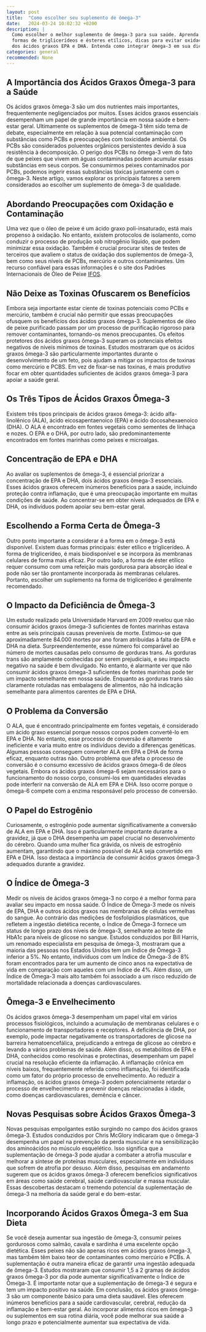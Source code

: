 ```yaml
---
layout: post
title:  "Como escolher seu suplemento de ômega-3"
date:   2024-03-24 10:02:32 +0200
description: |
  Como escolher o melhor suplemento de ômega-3 para sua saúde. Aprenda sobre as diferenças entre as 
  formas de triglicerídeos e ésteres etílicos, dicas para evitar oxidação e contaminação, e a importância 
  dos ácidos graxos EPA e DHA. Entenda como integrar ômega-3 em sua dieta de forma segura e eficaz
categories: general
recommended: None
---
```


## A Importância dos Ácidos Graxos Ômega-3 para a Saúde
Os ácidos graxos ômega-3 são um dos nutrientes mais importantes, frequentemente negligenciados por muitos. Esses ácidos 
graxos essenciais desempenham um papel de grande importância em nossa saúde e bem-estar geral. 
Ultimamente os suplementos de ômega-3 têm sido tema de debate, especialmente em relação à sua potencial contaminação 
com substâncias como PCBs e preocupações com toxicidade ambiental.
Os PCBs são considerados poluentes orgânicos persistentes devido à sua resistência à decomposição. O perigo dos PCBs no 
ômega-3 vem do fato de que peixes que vivem em águas contaminadas podem acumular essas substâncias em seus corpos. 
Se consumirmos peixes contaminados por PCBs, podemos ingerir essas substâncias tóxicas juntamente com o ômega-3.
Neste artigo, vamos explorar os principais fatores a serem considerados ao escolher um suplemento de ômega-3 de qualidade.

## Abordando Preocupações com Oxidação e Contaminação
Uma vez que o óleo de peixe é um ácido graxo poli-insaturado, está mais propenso à oxidação. No entanto, existem protocolos 
de isolamento, como conduzir o processo de produção sob nitrogênio líquido, que podem minimizar essa oxidação. 
Também é crucial procurar sites de testes de terceiros que avaliem o status de oxidação dos suplementos de ômega-3, bem
como seus níveis de PCBs, mercúrio e outros contaminantes. Um recurso confiável para essas informações é o site dos 
Padrões Internacionais de Óleo de Peixe [IFOS](https://certifications.nutrasource.ca/about/how-certifications-work/ifos).

## Não Deixe as Toxinas Ofuscarem os Benefícios
Embora seja importante estar ciente de toxinas potenciais como PCBs e mercúrio, também é crucial não permitir que essas 
preocupações ofusquem os benefícios dos ácidos graxos ômega-3. Suplementos de óleo de peixe purificado passam por um 
processo de purificação rigoroso para remover contaminantes, tornando-os menos preocupantes. Os efeitos protetores dos 
ácidos graxos ômega-3 superam os potenciais efeitos negativos de níveis mínimos de toxinas. Estudos mostraram que os 
ácidos graxos ômega-3 são particularmente importantes durante o desenvolvimento de um feto, pois ajudam a mitigar os 
impactos de toxinas como mercúrio e PCBS. Em vez de fixar-se nas toxinas, é mais produtivo focar em obter quantidades 
suficientes de ácidos graxos ômega-3 para apoiar a saúde geral.

## Os Três Tipos de Ácidos Graxos Ômega-3
Existem três tipos principais de ácidos graxos ômega-3: ácido alfa-linolênico (ALA), ácido eicosapentaenoico (EPA) 
e ácido docosahexaenoico (DHA). O ALA é encontrado em fontes vegetais como sementes de linhaça e nozes. 
O EPA e o DHA, por outro lado, são predominantemente encontrados em fontes marinhas como peixes e microalgas.

## Concentração de EPA e DHA
Ao avaliar os suplementos de ômega-3, é essencial priorizar a concentração de EPA e DHA, dois ácidos graxos ômega-3 essenciais. 
Esses ácidos graxos oferecem inúmeros benefícios para a saúde, incluindo proteção contra inflamação, que é uma preocupação importante 
em muitas condições de saúde. Ao concentrar-se em obter níveis adequados de EPA e DHA, os indivíduos podem apoiar seu bem-estar geral.

## Escolhendo a Forma Certa de Ômega-3
Outro ponto importante a considerar é a forma em  o ômega-3 está disponível. Existem duas formas 
principais: éster etílico e triglicerídeo. A forma de triglicerídeo, é mais biodisponível e se incorpora às membranas celulares 
de forma mais eficaz. Por outro lado, a forma de éster etílico requer consumo com uma refeição mais gordurosa para absorção 
ideal e pode não ser tão prontamente incorporada às membranas celulares. Portanto, escolher um suplemento na forma de triglicerídeo 
é geralmente recomendado.

## O Impacto da Deficiência de Ômega-3
Um estudo realizado pela Universidade Harvard em 2009 revelou que não consumir ácidos graxos ômega-3 suficientes de fontes
marinhas estava entre as seis principais causas preveníveis de morte. Estimou-se que aproximadamente 84.000 mortes por ano 
foram atribuídas à falta de EPA e DHA na dieta. Surpreendentemente, esse número foi comparável ao número de mortes 
causadas pelo consumo de gorduras trans.
As gorduras trans são amplamente conhecidas por serem prejudiciais, e seu impacto negativo na saúde é bem divulgado. 
No entanto, é alarmante ver que não consumir ácidos graxos ômega-3 suficientes de fontes marinhas pode ter um impacto 
semelhante em nossa saúde. Enquanto as gorduras trans são claramente rotuladas nas embalagens de alimentos, não há indicação 
semelhante para alimentos carentes de EPA e DHA.

## O Problema da Conversão
O ALA, que é encontrado principalmente em fontes vegetais, é considerado um ácido graxo essencial porque nossos corpos 
podem convertê-lo em EPA e DHA. No entanto, esse processo de conversão é altamente ineficiente e varia muito entre os 
indivíduos devido a diferenças genéticas. Algumas pessoas conseguem converter ALA em EPA e DHA de forma eficaz, enquanto 
outras não.
Outro problema que afeta o processo de conversão é o consumo excessivo de ácidos graxos ômega-6 de óleos vegetais. 
Embora os ácidos graxos ômega-6 sejam necessários para o funcionamento do nosso corpo, consumi-los em quantidades elevadas
pode interferir na conversão de ALA em EPA e DHA. Isso ocorre porque o ômega-6 compete com a enzima responsável pelo 
processo de conversão.

## O Papel do Estrogênio
Curiosamente, o estrogênio pode aumentar significativamente a conversão de ALA em EPA e DHA. Isso é particularmente 
importante durante a gravidez, já que o DHA desempenha um papel crucial no desenvolvimento do cérebro. Quando uma mulher 
fica grávida, os níveis de estrogênio aumentam, garantindo que o máximo possível de ALA seja convertido em EPA e DHA. 
Isso destaca a importância de consumir ácidos graxos ômega-3 adequados durante a gravidez.

## O Índice de Ômega-3
Medir os níveis de ácidos graxos ômega-3 no corpo é a melhor forma para avaliar seu impacto em nossa saúde. O Índice de Ômega-3 
mede os níveis de EPA, DHA e outros ácidos graxos nas membranas de células vermelhas do sangue. Ao contrário das medições 
de fosfolipídios plasmáticos, que refletem a ingestão dietética recente, o Índice de Ômega-3 fornece um status de longo 
prazo dos níveis de ômega-3, semelhante ao teste de HbA1c para níveis de glicose no sangue.
Estudos conduzidos por Bill Harris, um renomado especialista em pesquisa de ômega-3, mostraram que a maioria das pessoas 
nos Estados Unidos tem um Índice de Ômega-3 inferior a 5%. No entanto, indivíduos com um Índice de Ômega-3 de 8% foram 
encontrados para ter um aumento de cinco anos na expectativa de vida em comparação com aqueles com um Índice de 4%. 
Além disso, um Índice de Ômega-3 mais alto também foi associado a um risco reduzido de mortalidade relacionada a doenças 
cardiovasculares.

## Ômega-3 e Envelhecimento
Os ácidos graxos ômega-3 desempenham um papel vital em vários processos fisiológicos, incluindo a acumulação de membranas 
celulares e o funcionamento de transportadores e receptores. A deficiência de DHA, por exemplo, pode impactar negativamente 
os transportadores de glicose na barreira hematoencefálica, prejudicando a entrega de glicose ao cérebro e levando a vários
problemas de saúde.
Além disso, os metabólitos de EPA e DHA, conhecidos como resolvinas e protectinas, desempenham um papel crucial na resolução 
eficiente da inflamação. A inflamação crônica em níveis baixos, frequentemente referida como inflamação, foi identificada 
como um fator do próprio processo de envelhecimento. Ao reduzir a inflamação, os ácidos graxos ômega-3 podem potencialmente 
retardar o processo de envelhecimento e prevenir doenças relacionadas à idade, como doenças cardiovasculares, 
demência e câncer.

## Novas Pesquisas sobre Ácidos Graxos Ômega-3
Novas pesquisas empolgantes estão surgindo no campo dos ácidos graxos ômega-3. Estudos conduzidos por Chris McGlory indicaram
que o ômega-3 desempenha um papel na prevenção da perda muscular e na sensibilização dos aminoácidos no músculo esquelético. 
Isso significa que a suplementação de ômega-3 pode ajudar a combater a atrofia muscular e melhorar a síntese de proteínas 
musculares, especialmente em indivíduos que sofrem de atrofia por desuso.
Além disso, pesquisas em andamento sugerem que os ácidos graxos ômega-3 oferecem benefícios significativos em áreas como 
saúde cerebral, saúde cardiovascular e massa muscular. Essas descobertas destacam o tremendo potencial da suplementação 
de ômega-3 na melhoria da saúde geral e do bem-estar.

## Incorporando Ácidos Graxos Ômega-3 em Sua Dieta
Se você deseja aumentar sua ingestão de ômega-3, consumir peixes gordurosos como salmão, cavala e sardinha é uma excelente
opção dietética. Esses peixes não são apenas ricos em ácidos graxos ômega-3, mas também têm baixo teor de contaminantes 
como mercúrio e PCBs.
A suplementação é outra maneira eficaz de garantir uma ingestão adequada de ômega-3. Estudos mostraram que 
consumir 1,5 a 2 gramas de ácidos graxos ômega-3 por dia pode aumentar significativamente o Índice de Ômega-3. 
É importante notar que a suplementação de ômega-3 é segura e tem um impacto positivo na saúde.
Em conclusão, os ácidos graxos ômega-3 são um componente básico para uma dieta saudável. 
Eles oferecem inúmeros benefícios para a saúde cardiovascular, cerebral, redução da inflamação e bem-estar geral. 
Ao incorporar alimentos ricos em ômega-3 ou suplementos em sua rotina diária, você pode melhorar sua saúde a longo prazo 
e potencialmente aumentar sua expectativa de vida.

